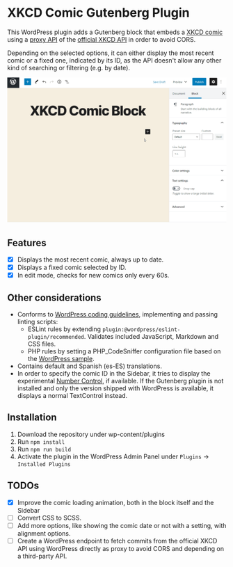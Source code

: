 # XKCD Comic Gutenberg Plugin

This WordPress plugin adds a Gutenberg block that embeds a [XKCD comic](https://xkcd.com/) using a [proxy API](https://xkcd.now.sh/) of the [official XKCD API](https://xkcd.com/json.html) in order to avoid CORS.

Depending on the selected options, it can either display the most recent comic or a fixed one, indicated by its ID, as the API doesn't allow any other kind of searching or filtering (e.g. by date).

![How to use the block ][block-adding-gif]

[block-adding-gif]: docs/adding-block.gif "Block adding GIF"

## Features

- [x] Displays the most recent comic, always up to date.
- [x] Displays a fixed comic selected by ID.
- [x] In edit mode, checks for new comics only every 60s.

## Other considerations

- Conforms to [WordPress coding guidelines](https://developer.wordpress.org/block-editor/contributors/develop/coding-guidelines/), implementing and passing linting scripts:
    - ESLint rules by extending `plugin:@wordpress/eslint-plugin/recommended`. Validates included JavaScript, Markdown and CSS files.
    - PHP rules by setting a PHP_CodeSniffer configuration file based on the [WordPress sample](https://github.com/WordPress/WordPress-Coding-Standards/blob/develop/phpcs.xml.dist.sample).
- Contains default and Spanish (es-ES) translations.
- In order to specify the comic ID in the Sidebar, it tries to display the experimental [Number Control](https://developer.wordpress.org/block-editor/components/number-control/), if available. If the Gutenberg plugin is not installed and only the version shipped with WordPress is available, it displays a normal TextControl instead.

## Installation

1. Download the repository under wp-content/plugins
2. Run `npm install`
3. Run `npm run build`
4. Activate the plugin in the WordPress Admin Panel under `Plugins` -> `Installed Plugins`

## TODOs

- [x] Improve the comic loading animation, both in the block itself and the Sidebar
- [ ] Convert CSS to SCSS.
- [ ] Add more options, like showing the comic date or not with a setting, with alignment options.
- [ ] Create a WordPress endpoint to fetch commits from the official XKCD API using WordPress directly as proxy to avoid CORS and depending on a third-party API.
